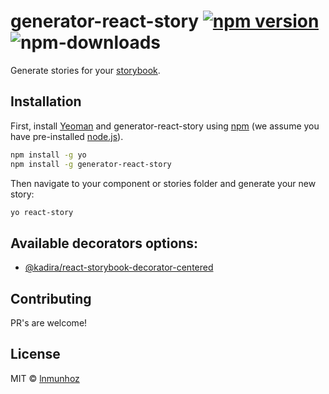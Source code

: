 # generator-react-story [![npm version](https://badge.fury.io/js/generator-react-story.svg)](https://badge.fury.io/js/generator-react-story) ![npm-downloads](https://img.shields.io/npm/dm/generator-react-story.svg)
Generate stories for your [storybook](https://github.com/kadirahq/react-storybook).

## Installation

First, install [Yeoman](http://yeoman.io) and generator-react-story using [npm](https://www.npmjs.com/) (we assume you have pre-installed [node.js](https://nodejs.org/)).

```bash
npm install -g yo
npm install -g generator-react-story
```

Then navigate to your component or stories folder and generate your new story:

```bash
yo react-story
```

## Available decorators options:
- [@kadira/react-storybook-decorator-centered](https://github.com/kadirahq/react-storybook-decorator-centered)

## Contributing
PR's are welcome!

## License

MIT © [lnmunhoz](http://lucasmunhoz.com)


<!-- [npm-image]: https://badge.fury.io/js/generator-react-storybook.svg -->
<!-- [npm-url]: https://npmjs.org/package/generator-react-story -->
<!-- [travis-image]: https://travis-ci.org/lnmunhoz/generator-react-storybook.svg?branch=master -->
<!-- [travis-url]: https://travis-ci.org/lnmunhoz/generator-react-storybook -->
<!-- [daviddm-image]: https://david-dm.org/lnmunhoz/generator-react-storybook.svg?theme=shields.io -->
<!-- [daviddm-url]: https://david-dm.org/lnmunhoz/generator-react-storybook -->
<!-- [coveralls-image]: https://coveralls.io/repos/lnmunhoz/generator-react-storybook/badge.svg -->
<!-- [coveralls-url]: https://coveralls.io/r/lnmunhoz/generator-react-storybook -->

